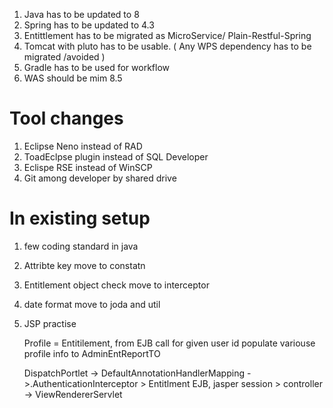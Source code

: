 
1. Java has to be updated  to 8
2. Spring has to be updated to 4.3
3. Entittlement has to be migrated as MicroService/ Plain-Restful-Spring
4. Tomcat with pluto has to be usable. ( Any WPS dependency has to be migrated /avoided )
5. Gradle has to be used for workflow
6. WAS should be mim 8.5


Tool changes
===========

1. Eclipse Neno instead of RAD
2. ToadEclpse plugin instead of SQL Developer
3. Eclispe RSE instead of WinSCP
4. Git among developer by shared drive


In existing setup
=============
1. few coding standard in java
2. Attribte key move to constatn
3. Entitlement object check move to interceptor
4. date format move to joda and util
2. JSP practise



   Profile = Entitilement, from EJB call for given user id
   populate variouse profile info to AdminEntReportTO
   
   
   DispatchPortlet -> DefaultAnnotationHandlerMapping - >.AuthenticationInterceptor > Entitlment EJB, jasper session > controller -> ViewRendererServlet
                     
